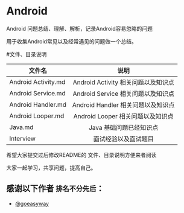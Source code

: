 # Android
Android 问题总结、理解、解析，记录Android容易忽略的问题

用于收集Android常见以及经常遇见的问题做一个总结。

#文件、目录说明

| 文件名                   | 说明                                |
| ------------------------ |:-----------------------------------:|
| Android Activity.md      | Android Activity 相关问题以及知识点 |
| Android Service.md       | Android Service 相关问题以及知识点  |
| Android Handler.md       | Android Handler 相关问题以及知识点  |
| Android Looper.md        | Android Looper 相关问题以及知识点   |
| Java.md                  | Java 基础问题已经知识点             |
| Interview                | 面试经验以及面试题目                |


希望大家提交过后修改README的 文件、目录说明方便来者阅读

大家一起学习，共享问题，提高自己。



## 感谢以下作者 `排名不分先后`：
* [@goeasyway](http://www.jianshu.com/users/f9fbc7a39b36/latest_articles)

